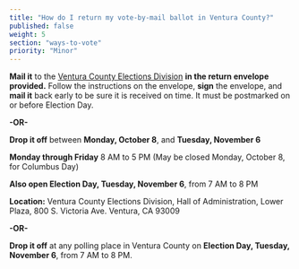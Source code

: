 ```yaml
---
title: "How do I return my vote-by-mail ballot in Ventura County?"
published: false
weight: 5
section: "ways-to-vote"
priority: "Minor"
---
```


**Mail it** to the [Ventura County Elections Division](#section-election-office-contact) **in the return envelope provided.** Follow the instructions on the envelope, **sign** the envelope, and **mail it** back early to be sure it is received on time. It must be postmarked on or before Election Day.  

 **-OR-**  

**Drop it off** between **Monday, October 8**, and **Tuesday, November 6**  

**Monday through Friday** 8 AM to 5 PM (May be closed Monday, October 8, for Columbus Day)

**Also open Election Day, Tuesday, November 6**, from 7 AM to 8 PM  

**Location:** Ventura County Elections Division, Hall of Administration, Lower Plaza, 800 S. Victoria Ave. Ventura, CA 93009  
  
**-OR-**  

**Drop it off** at any polling place in Ventura County on **Election Day, Tuesday, November 6**, from 7 AM to 8 PM.  
